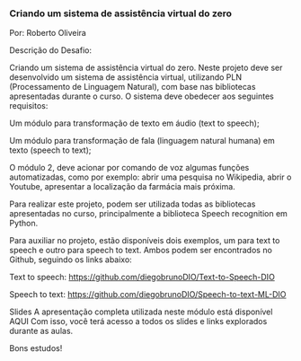 ### Criando um sistema de assistência virtual do zero
Por: Roberto Oliveira

Descrição do Desafio:
 
Criando um sistema de assistência virtual do zero. 
Neste projeto deve ser desenvolvido um sistema de assistência virtual, utilizando PLN (Processamento de Linguagem Natural), com base nas bibliotecas apresentadas durante o curso. O sistema deve obedecer aos seguintes requisitos: 

Um módulo para transformação de texto em áudio (text to speech); 

Um módulo para transformação de fala (linguagem natural humana) em texto (speech to text); 

O módulo 2, deve acionar por comando de voz algumas funções automatizadas, como por exemplo: abrir uma pesquisa no Wikipedia, abrir o Youtube, apresentar a localização da farmácia mais próxima. 

Para realizar este projeto, podem ser utilizada todas as bibliotecas apresentadas no curso, principalmente a biblioteca Speech recognition em Python.  

Para auxiliar no projeto, estão disponíveis dois exemplos, um para text to speech e outro para speech to text. Ambos podem ser encontrados no Github, seguindo os links abaixo: 

Text to speech: https://github.com/diegobrunoDIO/Text-to-Speech-DIO 

Speech to text: https://github.com/diegobrunoDIO/Speech-to-text-ML-DIO 

 
Slides
A apresentação completa utilizada neste módulo está disponível AQUI
Com isso, você terá acesso a todos os slides e links explorados durante as aulas.

Bons estudos! 